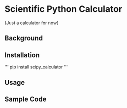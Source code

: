 # Scientific Python Calculator

{Just a calculator for now}

## Background

## Installation
'''
	pip install scipy_calculator
'''

## Usage


## Sample Code